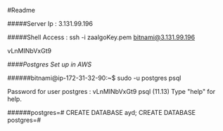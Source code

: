 #Readme

#####Server Ip : 3.131.99.196

#####Shell Access : ssh -i zaalgoKey.pem bitnami@3.131.99.196

vLnMINbVxGt9

####*Postgres Set up in AWS*

######bitnami@ip-172-31-32-90:~$ sudo -u postgres psql

Password for user postgres : vLnMINbVxGt9
psql (11.13)
Type "help" for help.

######postgres=# CREATE DATABASE ayd;
CREATE DATABASE
postgres=#